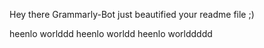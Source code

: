 Hey there Grammarly-Bot just beautified your readme file ;) 

heenlo worlddd
heenlo worldd
heenlo worlddddd

